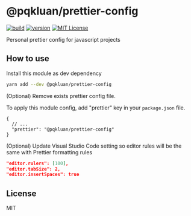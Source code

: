 # @pqkluan/prettier-config

[![build][publish-badge]][publish-action]
[![version][version-badge]][package]
[![MIT License][license-badge]][license]

Personal prettier config for javascript projects

## How to use

Install this module as dev dependency

```bash
yarn add --dev @pqkluan/prettier-config
```

(Optional) Remove exists prettier config file.

To apply this module config, add "prettier" key in your `package.json` file.

```
{
  // ...
  "prettier": "@pqkluan/prettier-config"
}
```

(Optional) Update Visual Studio Code setting so editor rules will be the same with Prettier formatting rules

```json
"editor.rulers": [100],
"editor.tabSize": 2,
"editor.insertSpaces": true
```

## License

MIT

[publish-badge]: https://github.com/pqkluan/prettier-config/actions/workflows/npm-publish.yml/badge.svg
[publish-action]: https://github.com/pqkluan/prettier-config/actions/workflows/npm-publish.yml
[version-badge]: https://img.shields.io/npm/v/@pqkluan/prettier-config.svg
[package]: https://www.npmjs.com/package/@pqkluan/prettier-config
[license-badge]: https://img.shields.io/npm/l/@pqkluan/prettier-config.svg
[license]: https://github.com/pqkluan/prettier-config/blob/master/LICENSE
